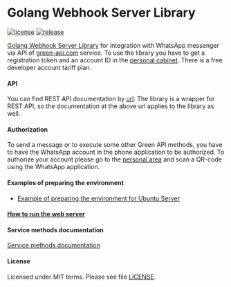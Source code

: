 # Golang Webhook Server Library

[![license](https://img.shields.io/github/license/green-api/whatsapp-api-webhook-server-golang)](https://github.com/green-api/whatsapp-api-webhook-server-golang/blob/master/LICENSE)
[![release](https://img.shields.io/github/v/release/green-api/whatsapp-api-webhook-server-golang)](https://github.com/green-api/whatsapp-api-webhook-server-golang/releases)

[Golang Webhook Server Library](https://github.com/green-api/whatsapp-api-webhook-server-golang) for integration with
WhatsApp messenger via API of [green-api.com](https://green-api.com/en) service. To use the library you have to get a
registration token and an account ID in the [personal cabinet](https://console.green-api.com/). There is a free
developer account tariff plan.

#### API

You can find REST API documentation by [url](https://green-api.com/en/docs/api/). The library is a wrapper for REST API,
so the documentation at the above url applies to the library as well.

#### Authorization

To send a message or to execute some other Green API methods, you have to have the WhatsApp account in the phone
application to be authorized. To authorize your account please go to the [personal area](https://console.green-api.com/)
and scan a QR-code using the WhatsApp application.

#### Examples of preparing the environment

- [Example of preparing the environment for Ubuntu Server](ubuntu.md)

#### [How to run the web server](launch.md)

#### Service methods documentation

[Service methods documentation](https://green-api.com/en/docs/api/)

#### License

Licensed under MIT terms. Please see file [LICENSE](
https://github.com/green-api/whatsapp-api-webhook-server-golang/blob/master/LICENSE
).
